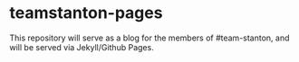 teamstanton-pages
=================

This repository will serve as a blog for the members of #team-stanton, and will be served via Jekyll/Github Pages.